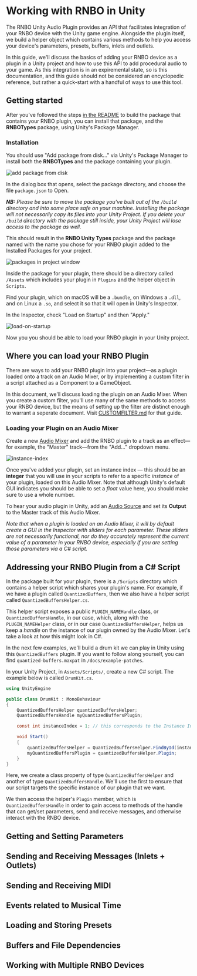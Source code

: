 # Working with RNBO in Unity

The RNBO Unity Audio Plugin provides an API that facilitates integration of your RNBO device with the Unity game engine. Alongside the plugin itself, we build a helper object which contains various methods to help you access your device's parameters, presets, buffers, inlets and outlets.

In this guide, we'll discuss the basics of adding your RNBO device as a plugin in a Unity project and how to use this API to add procedural audio to your game. As this integration is in an expiremental state, so is this documentation, and this guide should not be considered an encyclopedic reference, but rather a quick-start with a handful of ways to use this tool.

## Getting started

After you've followed the steps [in the README](../README.md) to build the package that contains your RNBO plugin, you can install that package, and the **RNBOTypes** package, using Unity's Package Manager. 

### Installation

You should use "Add package from disk..." via Unity's Package Manager to install both the **RNBOTypes** and the package containing your plugin.

![add package from disk](images/add-package-from-disk.jpg)

In the dialog box that opens, select the package directory, and choose the file `package.json` to Open. 

***NB:** Please be sure to move the package you've built out of the `/build` directory and into some place safe on your machine. Installing the package will not necessarily copy its files into your Unity Project. If you delete your `/build` directory with the package still inside, your Unity Project will lose access to the package as well.*

This should result in the **RNBO Unity Types** package and the package named with the name you chose for your RNBO plugin added to the Installed Packages for your project. 

![packages in project window](images/packages-in-project-window.png)

Inside the package for your plugin, there should be a directory called `/Assets` which includes your plugin in `Plugins` and the helper object in `Scripts`.

Find your plugin, which on macOS will be a `.bundle`, on Windows a `.dll`, and on Linux a `.so`, and select it so that it will open in Unity's Inspector.

In the Inspector, check "Load on Startup" and then "Apply."

![load-on-startup](images/load-on-startup.png)

Now you you should be able to load your RNBO plugin in your Unity project.

## Where you can load your RNBO Plugin

There are ways to add your RNBO plugin into your project—as a plugin loaded onto a track on an Audio Mixer, or by implementing a custom filter in a script attached as a Component to a GameObject. 

In this document, we'll discuss loading the plugin on an Audio Mixer. When you create a custom filter, you'll use many of the same methods to access your RNBO device, but the means of setting up the filter are distinct enough to warrant a seperate document. Visit [CUSTOMFILTER.md](CUSTOMFILTER.md) for that guide.

### Loading your Plugin on an Audio Mixer

Create a new [Audio Mixer](https://docs.unity3d.com/Manual/AudioMixer.html) and add the RNBO plugin to a track as an effect—for example, the "Master" track—from the "Add..." dropdown menu.

![instance-index](images/instance-index.png)

Once you've added your plugin, set an instance index — this should be an **integer** that you will use in your scripts to refer to a specific *instance* of your plugin, loaded on this Audio Mixer. Note that although Unity's default GUI indicates you should be able to set a *float* value here, you should make sure to use a whole number. 

To hear your audio plugin in Unity, add an [Audio Source](https://docs.unity3d.com/Manual/class-AudioSource.html) and set its **Output** to the Master track of this Audio Mixer.

*Note that when a plugin is loaded on an Audio Mixer, it will by default create a GUI in the Inspector with sliders for each parameter. These sliders are not necessarily functional, nor do they accurately represent the current value of a parameter in your RNBO device, especially if you are setting those parameters via a C# script.*

## Addressing your RNBO Plugin from a C# Script

In the package built for your plugin, there is a `/Scripts` directory which contains a helper script which shares your plugin's name. For example, if we have a plugin called `QuantizedBuffers`, then we also have a helper script called `QuantizedBuffersHelper.cs`.

This helper script exposes a public `PLUGIN_NAMEHandle` class, or `QuantizedBuffersHandle`, in our case, which, along with the `PLUGIN_NAMEHelper` class, or in our case `QuantizedBuffersHelper`, helps us keep a *handle* on the instance of our plugin owned by the Audio Mixer. Let's take a look at how this might look in C#.

In the next few examples, we'll build a drum kit we can play in Unity using this `QuantizedBuffers` plugin. If you want to follow along yourself, you can find `quantized-buffers.maxpat` in `/docs/example-patches`.

In your Unity Project, in `Assets/Scripts/`, create a new C# script. The example below is called `DrumKit.cs`.

```csharp
using UnityEngine

public class DrumKit : MonoBehaviour
{
    QuantizedBuffersHelper quantizedBuffersHelper;
    QuantizedBuffersHandle myQuantizedBuffersPlugin;

    const int instanceIndex = 1; // this corresponds to the Instance Index key we set in the mixer

    void Start()
    {
        quantizedBuffersHelper = QuantizedBuffersHelper.FindById(instanceIndex);
        myQuantizedBuffersPlugin = quantizedBuffersHelper.Plugin;
    }
}
```

Here, we create a class property of type `QuantizedBuffersHelper` and another of type `QuantizedBuffersHandle`. We'll use the first to ensure that our script targets the specific instance of our plugin that we want. 

We then access the helper's `Plugin` member, which is `QuantizedBuffersHandle` in order to gain access to methods of the handle that can get/set parameters, send and receive messages, and otherwise interact with the RNBO device.

## Getting and Setting Parameters



## Sending and Receiving Messages (Inlets + Outlets)

## Sending and Receiving MIDI 

## Events related to Musical Time

## Loading and Storing Presets

## Buffers and File Dependencies 

## Working with Multiple RNBO Devices


